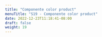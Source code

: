 ```yaml
---
title: "Componente color product"
menuTitle: "S19 - Componente color product"
date: 2022-12-23T11:18:41-08:00
draft: false
weight: 19
---
```

